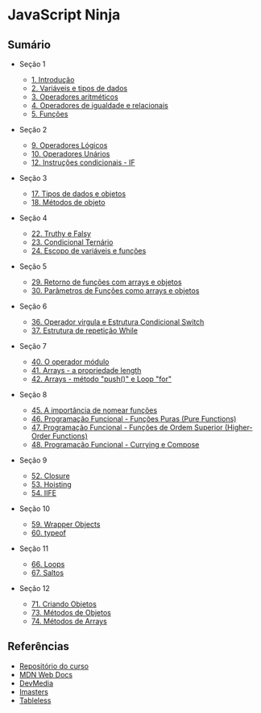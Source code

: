 # JavaScript Ninja

## Sumário

- Seção 1

  - [1. Introdução](./secao_01/01-introducao.md)
  - [2. Variáveis e tipos de dados](./secao_01/02-variaveis-e-tipos-de-dados.html)
  - [3. Operadores aritméticos](./secao_01/03-operadores-aritmeticos.html)
  - [4. Operadores de igualdade e relacionais](./secao_01/04-operadores-de-igualdade-e-relacionais.html)
  - [5. Funções](./secao_01/05-funcoes.html)

- Seção 2

  - [9. Operadores Lógicos](./secao_02/09-operadores-logicos.html)
  - [10. Operadores Unários](./secao_02/10-operadores-unarios.html)
  - [12. Instruções condicionais - IF](./secao_02/12-instrucoes-condicionais-IF.html)

- Seção 3

  - [17. Tipos de dados e objetos](./secao_03/09-operadores-logicos.html)
  - [18. Métodos de objeto](./secao_03/18-metodos-de-objetos.html)

- Seção 4

  - [22. Truthy e Falsy](./secao_04/22-truthy-e-falsy.html)
  - [23. Condicional Ternário](./secao_04/23-condicional-ternario.html)
  - [24. Escopo de variáveis e funções](./secao_04/24-escopo-de-funcao.html)

- Seção 5

  - [29. Retorno de funções com arrays e objetos](./secao_05/29-retornando-objetos-e-arrays.html)
  - [30. Parâmetros de Funções como arrays e objetos](./secao_05/30-parametros-de-funcoes.html)

- Seção 6

  - [36. Operador virgula e Estrutura Condicional Switch](./secao_06/36-operador-virgula-e-switch.html)
  - [37. Estrutura de repetição While](./secao_06/37-estrutura-de-repeticao-while.html)

- Seção 7

  - [40. O operador módulo](./secao_07/40-operador-modulo.html)
  - [41. Arrays - a propriedade length](./secao_07/41-array-length.html)
  - [42. Arrays - método "push()" e Loop "for"](./secao_07/42-array-push-e-loop-for.html)

- Seção 8

  - [45. A importância de nomear funções](./secao_08/45-por-que-nomear-funcoes.html)
  - [46. Programação Funcional - Funções Puras \(Pure Functions\)](./secao_08/46-pf-pure-functions.html)
  - [47. Programação Funcional - Funções de Ordem Superior (Higher-Order Functions)](./secao_08/47-pf-higher-order-functions.html)
  - [48. Programação Funcional - Currying e Compose](./secao_08/48-pf-currying-compose.html)

- Seção 9

  - [52. Closure](./secao_09/52-closure.html)
  - [53. Hoisting](./secao_09/53-hoisting.html)
  - [54. IIFE](./secao_09/54-IIFE.html)

- Seção 10

  - [59. Wrapper Objects](./secao_10/59-wrapper-objects.html)
  - [60. typeof](./secao_10/60-typeof.html)

- Seção 11

  - [66. Loops](./secao_11/66-loops.html)
  - [67. Saltos](./secao_11/67-saltos.html)

- Seção 12

  - [71. Criando Objetos](./secao_12/71-criando-objetos.html)
  - [73. Métodos de Objetos](./secao_12/73-metodos-de-objetos.html)
  - [74. Métodos de Arrays](./secao_12/74-metodos-de-arrays.html)


## Referências

- [Repositório do curso](https://github.com/da2k/curso-javascript-ninja)
- [MDN Web Docs](https://developer.mozilla.org/pt-BR/)
- [DevMedia](https://www.devmedia.com.br/)
- [Imasters](https://imasters.com.br/)
- [Tableless](https://tableless.com.br/)
